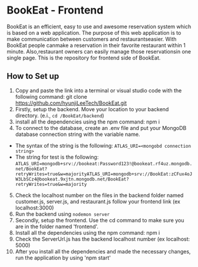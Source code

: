 # BookEat - Frontend

BookEat is an efficient, easy to use and awesome reservation system which is based on a web application. The purpose of this web application is to make communication between customers and restaurantseasier. With BookEat people canmake a reservation in their favorite restaurant within 1 minute. Also,restaurant owners can easily manage those reservationsin one single page. This is the repository for frontend side of BookEat.

## How to Set up
1. Copy and paste the link into a terminal or visual studio code with the following command: git clone https://github.com/hyunjiLeeTech/BookEat.git
2. Firstly, setup the backend. Move your location to your backend directory. (e.i., `cd /BookEat/backend`)
3. install all the dependencies using the npm command: npm i
4. To connect to the database, create an .env file and put your MongoDB database connection string with the variable name. 
- The syntax of the string is the following: `ATLAS_URI=<mongobd connection string>`
- The string for test is the following: `ATLAS_URI=mongodb+srv://bookeat:Password123!@bookeat.rf4uz.mongodb.net/BookEat?retryWrites=true&w=majorityATLAS_URI=mongodb+srv://BookEat:zCFux4oJW3LbSCz4@bookeat.9xjtn.mongodb.net/BookEat?retryWrites=true&w=majority`
5. Check the localhost number on the files in the backend folder named customer.js, server.js, and restaurant.js follow your frontend link (ex localhost:3000)
6. Run the backend using `nodemon server`
7. Secondly, setup the frontend. Use the cd command to make sure you are in the folder named 'frontend'.
8. Install all the dependencies using the npm command: npm i
9. Check the ServerUrl.js has the backend localhost number (ex localhost: 5000)
10. After you install all the dependencies and made the necessary changes, run the application by using 'npm start'